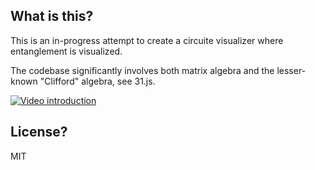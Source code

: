 ## What is this?

This is an in-progress attempt to create a circuite visualizer where entanglement is visualized.

The codebase significantly involves both matrix algebra and the lesser-known "Clifford" algebra, see 31.js.

[![Video introduction](https://img.youtube.com/vi/yemEu93lnvI/0.jpg)](https://www.youtube.com/watch?v=yemEu93lnvI)

## License?

MIT